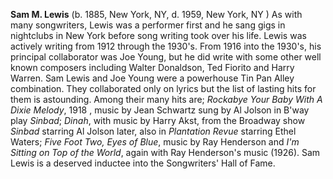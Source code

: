 
**Sam M. Lewis** (b. 1885, New York, NY, d. 1959, New York, NY ) As with many songwriters, Lewis was a performer first and he sang gigs in nightclubs in New York before song writing took over his life. Lewis was actively writing from 1912 through the 1930's. From 1916 into the 1930's, his principal collaborator was Joe Young, but he did write with some other well known composers including Walter Donaldson, Ted Fiorito and Harry Warren. Sam Lewis and Joe Young were a powerhouse Tin Pan Alley combination. They collaborated only on lyrics but the list of lasting hits for them is astounding. Among their many hits are; *Rockabye Your Baby With A Dixie Melody*, 1918 , music by Jean Schwartz sung by Al Jolson in B'way play *Sinbad*; *Dinah*, with music by Harry Akst, from the Broadway show *Sinbad* starring Al Jolson later, also in *Plantation Revue* starring Ethel Waters; *Five Foot Two, Eyes of Blue*, music by Ray Henderson and *I'm Sitting on Top of the World*, again with Ray Henderson's music (1926). Sam Lewis is a deserved inductee into the Songwriters' Hall of Fame. 